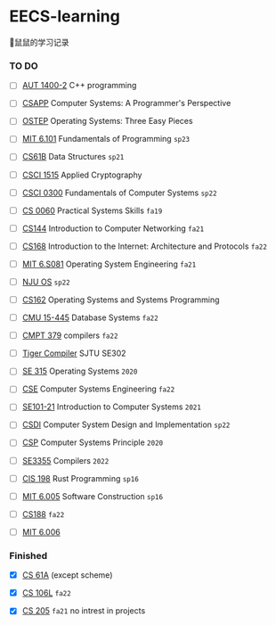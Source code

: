 # EECS-learning
🐀鼠鼠的学习记录

### TO DO

- [ ] [AUT 1400-2](https://github.com/Fontzs/AUT1400) C++ programming
- [ ] [CSAPP](https://github.com/Fontzs/CSAPP) Computer Systems: A Programmer's Perspective

- [ ] [OSTEP](https://github.com/Fontzs/ostep) Operating Systems: Three Easy Pieces
- [ ] [MIT 6.101](https://py.mit.edu/spring23) Fundamentals of Programming `sp23`
- [ ] [CS61B](https://github.com/Fontzs/CS61B-21sp) Data Structures `sp21`
- [ ] [CSCI 1515](https://brownappliedcryptography.github.io/) Applied Cryptography
- [ ] [CSCI 0300](https://github.com/Fontzs/CSCI-0300) Fundamentals of Computer Systems `sp22`
- [ ] [CS 0060](https://github.com/Fontzs/CS0060) Practical Systems Skills `fa19`

- [ ] [CS144](https://github.com/Fontzs/CS144) Introduction to Computer Networking `fa21`
- [ ] [CS168](https://cs168.io/) Introduction to the Internet: Architecture and Protocols `fa22`
- [ ] [MIT 6.S081](https://github.com/Fontzs/6.S081) Operating System Engineering `fa21`
- [ ] [NJU OS](https://github.com/Fontzs/njuOS/tree/main) `sp22`
- [ ] [CS162](https://github.com/Fontzs/UCB-CS162) Operating Systems and Systems Programming
- [ ] [CMU 15-445](https://15445.courses.cs.cmu.edu/fall2022/) Database Systems `fa22`
- [ ] [CMPT 379](https://github.com/Fontzs/CMPT379) compilers `fa22`
- [ ] [Tiger Compiler](https://github.com/Fontzs/SE302)  SJTU SE302
- [ ] [SE 315](https://github.com/Fontzs/SE315) Operating Systems `2020`
- [ ] [CSE](https://github.com/Fontzs/CSE) Computer Systems Engineering `fa22`
- [ ] [SE101-21](https://github.com/Fontzs/SE101) Introduction to Computer Systems `2021`
- [ ] [CSDI](https://github.com/Fontzs/CSDI) Computer System Design and Implementation `sp22`
- [ ] [CSP](https://github.com/Fontzs/CSP) Computer Systems Principle `2020`
- [ ] [SE3355](https://github.com/Fontzs/SE3355) Compilers `2022`
- [ ] [CIS 198](https://cis198-2016s.github.io/) Rust Programming `sp16`
- [ ] [MIT 6.005](https://github.com/Fontzs/6.005) Software Construction `sp16`
- [ ] [CS188](https://github.com/Fontzs/CS188) `fa22`
- [ ] [MIT 6.006](https://github.com/Fontzs/MIT-6.006/tree/main)

### Finished

- [x] [CS 61A](https://github.com/Fontzs/CS61A) (except scheme)
- [x] [CS 106L](https://github.com/Fontzs/CS106L) `fa22`
- [x] [CS 205](https://github.com/Fontzs/CS205) `fa21` no intrest in projects





















